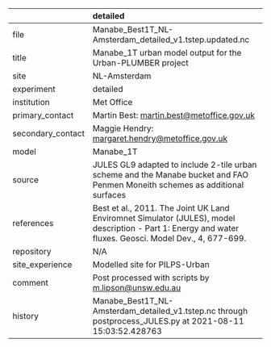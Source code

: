 |                   | detailed                                                                                                                                                |
|:------------------|:--------------------------------------------------------------------------------------------------------------------------------------------------------|
| file              | Manabe_Best1T_NL-Amsterdam_detailed_v1.tstep.updated.nc                                                                                                 |
| title             | Manabe_1T urban model output for the Urban-PLUMBER project                                                                                              |
| site              | NL-Amsterdam                                                                                                                                            |
| experiment        | detailed                                                                                                                                                |
| institution       | Met Office                                                                                                                                              |
| primary_contact   | Martin Best: martin.best@metoffice.gov.uk                                                                                                               |
| secondary_contact | Maggie Hendry: margaret.hendry@metoffice.gov.uk                                                                                                         |
| model             | Manabe_1T                                                                                                                                               |
| source            | JULES GL9 adapted to include 2-tile urban scheme and the Manabe bucket and FAO Penmen Moneith schemes as additional surfaces                            |
| references        | Best et al., 2011. The Joint UK Land Enviromnet Simulator (JULES), model description - Part 1: Energy and water fluxes. Geosci. Model Dev., 4, 677-699. |
| repository        | N/A                                                                                                                                                     |
| site_experience   | Modelled site for PILPS-Urban                                                                                                                           |
| comment           | Post processed with scripts by m.lipson@unsw.edu.au                                                                                                     |
| history           | Manabe_Best1T_NL-Amsterdam_detailed_v1.tstep.nc through postprocess_JULES.py at 2021-08-11 15:03:52.428763                                              |
